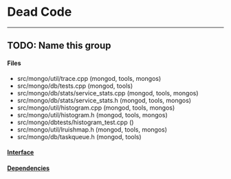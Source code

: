 # Dead Code


-------------

## TODO: Name this group


#### Files
- src/mongo/util/trace.cpp   (mongod, tools, mongos)
- src/mongo/db/tests.cpp   (mongod, tools)
- src/mongo/db/stats/service\_stats.cpp   (mongod, tools, mongos)
- src/mongo/db/stats/service\_stats.h   (mongod, tools, mongos)
- src/mongo/util/histogram.cpp   (mongod, tools, mongos)
- src/mongo/util/histogram.h   (mongod, tools, mongos)
- src/mongo/dbtests/histogram\_test.cpp   ()
- src/mongo/util/lruishmap.h   (mongod, tools, mongos)
- src/mongo/db/taskqueue.h   (mongod, tools)

#### [Interface](interface/0)

#### [Dependencies](dependencies/0)
